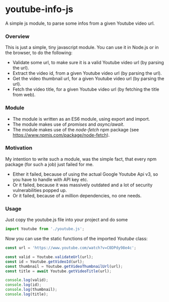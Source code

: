 # youtube-info-js
A simple js module, to parse some infos from a given Youtube video url.

### Overview
This is just a simple, tiny javascript module. You can use it in Node.js or in the browser, to do the following:
- Validate some url, to make sure it is a valid Youtube video url (by parsing the url).
- Extract the video id, from a given Youtube video url (by parsing the url).
- Get the video thumbnail url, for a given Youtube video url (by parsing the url).
- Fetch the video title, for a given Youtube video url (by fetching the title from web).

### Module
- The module is written as an ES6 module, using export and import.
- The module makes use of *promises* and *async/await*.
- The module makes use of the *node-fetch* npm package (see https://www.npmjs.com/package/node-fetch).

### Motivation
My intention to write such a module, was the simple fact, that every npm package (for such a job) just failed for me.
- Either it failed, because of using the actual Google Youtube Api v3, so you have to handle with API key etc.
- Or it failed, because it was massively outdated and a lot of security vulnerabilities popped up.
- Or it failed, because of a million dependencies, no one needs.

### Usage
Just copy the youtube.js file into your project and do some

```javascript
import Youtube from './youtube.js';
```
Now you can use the static functions of the imported *Youtube* class:

```javascript
const url = 'https://www.youtube.com/watch?v=C0DPdy98e4c';

const valid = Youtube.validateUrl(url);
const id = Youtube.getVideoId(url);
const thumbnail = Youtube.getVideoThumbnailUrl(url);
const title = await Youtube.getVideoTitle(url);

console.log(valid);
console.log(id);
console.log(thumbnail);
console.log(title);
```
